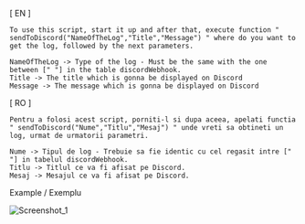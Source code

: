 [ EN ] 

	To use this script, start it up and after that, execute function " sendToDiscord("NameOfTheLog","Title","Message") " where do you want to get the log, followed by the next parameters. 

	NameOfTheLog -> Type of the log - Must be the same with the one between [" "] in the table discordWebhook.
	Title -> The title which is gonna be displayed on Discord  
	Message -> The message which is gonna be displayed on Discord 

[ RO ]

	Pentru a folosi acest script, porniti-l si dupa aceea, apelati functia " sendToDiscord("Nume","Titlu","Mesaj") " unde vreti sa obtineti un log, urmat de urmatorii parametri.

	Nume -> Tipul de log - Trebuie sa fie identic cu cel regasit intre [" "] in tabelul discordWebhook.
	Titlu -> Titlul ce va fi afisat pe Discord.
	Mesaj -> Mesajul ce va fi afisat pe Discord.

Example / Exemplu


![Screenshot_1](https://user-images.githubusercontent.com/74934983/149048243-7bbc0a23-c072-4ee7-9d3e-ced5a7f9a5cd.png)
